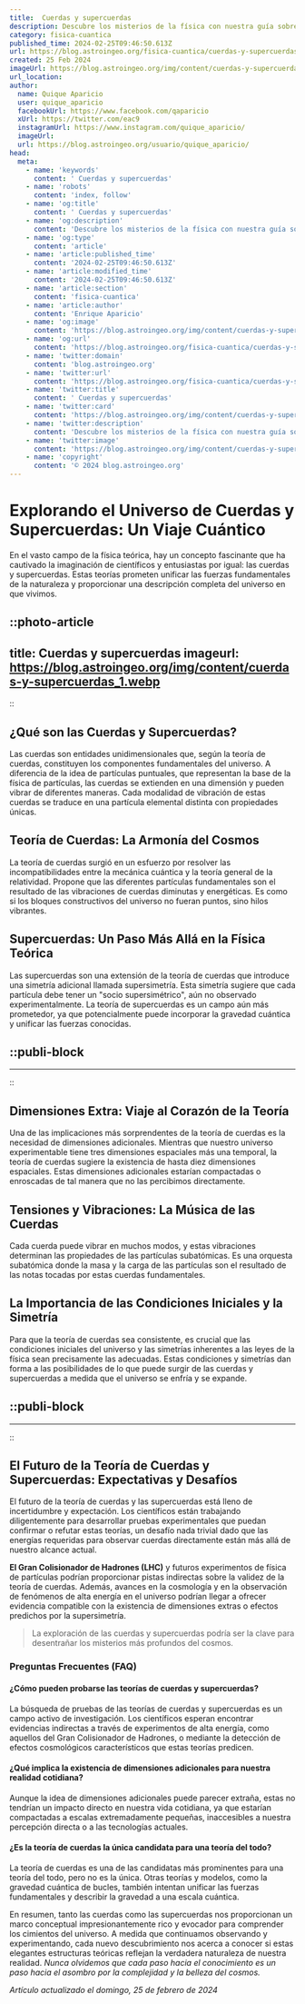 ```yaml
---
title:  Cuerdas y supercuerdas
description: Descubre los misterios de la física con nuestra guía sobre cuerdas y supercuerdas - la esencia del universo te espera.
category: fisica-cuantica
published_time: 2024-02-25T09:46:50.613Z
url: https://blog.astroingeo.org/fisica-cuantica/cuerdas-y-supercuerdas
created: 25 Feb 2024
imageUrl: https://blog.astroingeo.org/img/content/cuerdas-y-supercuerdas_1.webp
url_location:
author:
  name: Quique Aparicio
  user: quique_aparicio
  facebookUrl: https://www.facebook.com/qaparicio
  xUrl: https://twitter.com/eac9
  instagramUrl: https://www.instagram.com/quique_aparicio/
  imageUrl: 
  url: https://blog.astroingeo.org/usuario/quique_aparicio/
head:
  meta:
    - name: 'keywords'
      content: ' Cuerdas y supercuerdas'
    - name: 'robots'
      content: 'index, follow'
    - name: 'og:title'
      content: ' Cuerdas y supercuerdas'
    - name: 'og:description'
      content: 'Descubre los misterios de la física con nuestra guía sobre cuerdas y supercuerdas - la esencia del universo te espera.'
    - name: 'og:type'
      content: 'article'
    - name: 'article:published_time'
      content: '2024-02-25T09:46:50.613Z'
    - name: 'article:modified_time'
      content: '2024-02-25T09:46:50.613Z'
    - name: 'article:section'
      content: 'fisica-cuantica'
    - name: 'article:author'
      content: 'Enrique Aparicio'
    - name: 'og:image'
      content: 'https://blog.astroingeo.org/img/content/cuerdas-y-supercuerdas_1.webp'
    - name: 'og:url'
      content: 'https://blog.astroingeo.org/fisica-cuantica/cuerdas-y-supercuerdas'
    - name: 'twitter:domain'
      content: 'blog.astroingeo.org'
    - name: 'twitter:url'
      content: 'https://blog.astroingeo.org/fisica-cuantica/cuerdas-y-supercuerdas'
    - name: 'twitter:title'
      content: ' Cuerdas y supercuerdas'
    - name: 'twitter:card'
      content: 'https://blog.astroingeo.org/img/content/cuerdas-y-supercuerdas_1.webp'
    - name: 'twitter:description'
      content: 'Descubre los misterios de la física con nuestra guía sobre cuerdas y supercuerdas - la esencia del universo te espera.'
    - name: 'twitter:image'
      content: 'https://blog.astroingeo.org/img/content/cuerdas-y-supercuerdas_1.webp'
    - name: 'copyright'
      content: '© 2024 blog.astroingeo.org'
---
```

# Explorando el Universo de Cuerdas y Supercuerdas: Un Viaje Cuántico

En el vasto campo de la física teórica, hay un concepto fascinante que ha cautivado la imaginación de científicos y entusiastas por igual: las cuerdas y supercuerdas. Estas teorías prometen unificar las fuerzas fundamentales de la naturaleza y proporcionar una descripción completa del universo en que vivimos.


::photo-article
---
title:  Cuerdas y supercuerdas
imageurl: https://blog.astroingeo.org/img/content/cuerdas-y-supercuerdas_1.webp
---
::


## ¿Qué son las Cuerdas y Supercuerdas?

Las cuerdas son entidades unidimensionales que, según la teoría de cuerdas, constituyen los componentes fundamentales del universo. A diferencia de la idea de partículas puntuales, que representan la base de la física de partículas, las cuerdas se extienden en una dimensión y pueden vibrar de diferentes maneras. Cada modalidad de vibración de estas cuerdas se traduce en una partícula elemental distinta con propiedades únicas.

## Teoría de Cuerdas: La Armonía del Cosmos

La teoría de cuerdas surgió en un esfuerzo por resolver las incompatibilidades entre la mecánica cuántica y la teoría general de la relatividad. Propone que las diferentes partículas fundamentales son el resultado de las vibraciones de cuerdas diminutas y energéticas. Es como si los bloques constructivos del universo no fueran puntos, sino hilos vibrantes.

## Supercuerdas: Un Paso Más Allá en la Física Teórica

Las supercuerdas son una extensión de la teoría de cuerdas que introduce una simetría adicional llamada supersimetría. Esta simetría sugiere que cada partícula debe tener un "socio supersimétrico", aún no observado experimentalmente. La teoría de supercuerdas es un campo aún más prometedor, ya que potencialmente puede incorporar la gravedad cuántica y unificar las fuerzas conocidas.


  ::publi-block
  ---
  ---
  ::
  
  
## Dimensiones Extra: Viaje al Corazón de la Teoría

Una de las implicaciones más sorprendentes de la teoría de cuerdas es la necesidad de dimensiones adicionales. Mientras que nuestro universo experimentable tiene tres dimensiones espaciales más una temporal, la teoría de cuerdas sugiere la existencia de hasta diez dimensiones espaciales. Estas dimensiones adicionales estarían compactadas o enroscadas de tal manera que no las percibimos directamente.

## Tensiones y Vibraciones: La Música de las Cuerdas

Cada cuerda puede vibrar en muchos modos, y estas vibraciones determinan las propiedades de las partículas subatómicas. Es una orquesta subatómica donde la masa y la carga de las partículas son el resultado de las notas tocadas por estas cuerdas fundamentales.

## La Importancia de las Condiciones Iniciales y la Simetría

Para que la teoría de cuerdas sea consistente, es crucial que las condiciones iniciales del universo y las simetrías inherentes a las leyes de la física sean precisamente las adecuadas. Estas condiciones y simetrías dan forma a las posibilidades de lo que puede surgir de las cuerdas y supercuerdas a medida que el universo se enfría y se expande.


  ::publi-block
  ---
  ---
  ::
  
  
## El Futuro de la Teoría de Cuerdas y Supercuerdas: Expectativas y Desafíos

El futuro de la teoría de cuerdas y las supercuerdas está lleno de incertidumbre y expectación. Los científicos están trabajando diligentemente para desarrollar pruebas experimentales que puedan confirmar o refutar estas teorías, un desafío nada trivial dado que las energías requeridas para observar cuerdas directamente están más allá de nuestro alcance actual.

**El Gran Colisionador de Hadrones (LHC)** y futuros experimentos de física de partículas podrían proporcionar pistas indirectas sobre la validez de la teoría de cuerdas. Además, avances en la cosmología y en la observación de fenómenos de alta energía en el universo podrían llegar a ofrecer evidencia compatible con la existencia de dimensiones extras o efectos predichos por la supersimetría.

> La exploración de las cuerdas y supercuerdas podría ser la clave para desentrañar los misterios más profundos del cosmos.

### Preguntas Frecuentes (FAQ)

#### ¿Cómo pueden probarse las teorías de cuerdas y supercuerdas?
La búsqueda de pruebas de las teorías de cuerdas y supercuerdas es un campo activo de investigación. Los científicos esperan encontrar evidencias indirectas a través de experimentos de alta energía, como aquellos del Gran Colisionador de Hadrones, o mediante la detección de efectos cosmológicos característicos que estas teorías predicen.

#### ¿Qué implica la existencia de dimensiones adicionales para nuestra realidad cotidiana?
Aunque la idea de dimensiones adicionales puede parecer extraña, estas no tendrían un impacto directo en nuestra vida cotidiana, ya que estarían compactadas a escalas extremadamente pequeñas, inaccesibles a nuestra percepción directa o a las tecnologías actuales.

#### ¿Es la teoría de cuerdas la única candidata para una teoría del todo?
La teoría de cuerdas es una de las candidatas más prominentes para una teoría del todo, pero no es la única. Otras teorías y modelos, como la gravedad cuántica de bucles, también intentan unificar las fuerzas fundamentales y describir la gravedad a una escala cuántica.

En resumen, tanto las cuerdas como las supercuerdas nos proporcionan un marco conceptual impresionantemente rico y evocador para comprender los cimientos del universo. A medida que continuamos observando y experimentando, cada nuevo descubrimiento nos acerca a conocer si estas elegantes estructuras teóricas reflejan la verdadera naturaleza de nuestra realidad. *Nunca olvidemos que cada paso hacia el conocimiento es un paso hacia el asombro por la complejidad y la belleza del cosmos.*

_Artículo actualizado el domingo, 25 de febrero de 2024_